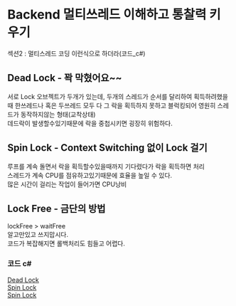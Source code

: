 # Backend 멀티쓰레드 이해하고 통찰력 키우기  
섹션2 : 멀티스레드 코딩 이런식으로 하더라(코드_c#)  

## Dead Lock - 꽉 막혔어요~~  
서로 Lock 오브젝트가 두개가 있는데, 두개의 스레드가 순서를 달리하여 획득하려했을때 한쓰레드나 혹은 두쓰레드 모두 다 그 락을 획득하지 못하고 블럭킹되어 영원히 스레드가 동작하지않는 형태(교착상태)  
데드락이 발생할수있기때문에 락을 중첩시키면 굉장히 위험하다.  

## Spin Lock - Context Switching 없이 Lock 걸기
루프를 계속 돌면서 락을 획득할수있을때까지 기다렸다가 락을 획득하면 처리  
스레드가 계속 CPU를 점유하고있기때문에 효율을 높일 수 있다.  
많은 시간이 걸리는 작업이 들어가면 CPU낭비  

## Lock Free - 금단의 방법
lockFree > waitFree  
알고만있고 쓰지맙시다.  
코드가 복잡해지면 롤백처리도 힘들고 어렵다.  

### 코드 c#  
[Dead Lock](https://github.com/myc0058/multi-thread/blob/master/src/Section12.cs)    
[Spin Lock](https://github.com/myc0058/multi-thread/blob/master/src/Section13.cs)    
[Spin Lock](https://github.com/myc0058/multi-thread/blob/master/src/Section14.cs)    